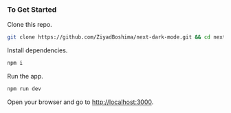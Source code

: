 ### To Get Started

Clone this repo.

```bash
git clone https://github.com/ZiyadBoshima/next-dark-mode.git && cd next-dark-mode
```

Install dependencies.

```bash
npm i
```

Run the app.

```bash
npm run dev
```

Open your browser and go to [http://localhost:3000](http://localhost:3000).
